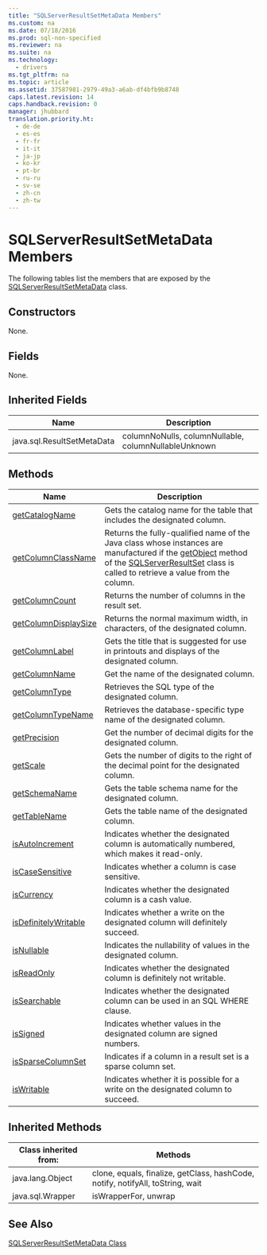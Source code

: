 ```yaml
---
title: "SQLServerResultSetMetaData Members"
ms.custom: na
ms.date: 07/18/2016
ms.prod: sql-non-specified
ms.reviewer: na
ms.suite: na
ms.technology: 
  - drivers
ms.tgt_pltfrm: na
ms.topic: article
ms.assetid: 37587981-2979-49a3-a6ab-df4bfb9b8748
caps.latest.revision: 14
caps.handback.revision: 0
manager: jhubbard
translation.priority.ht: 
  - de-de
  - es-es
  - fr-fr
  - it-it
  - ja-jp
  - ko-kr
  - pt-br
  - ru-ru
  - sv-se
  - zh-cn
  - zh-tw
---
```

# SQLServerResultSetMetaData Members
  The following tables list the members that are exposed by the [SQLServerResultSetMetaData](../content/SQLServerResultSetMetaData-Class.md) class.  
  
## Constructors  
 None.  
  
## Fields  
 None.  
  
## Inherited Fields  
  
|Name|Description|  
|----------|-----------------|  
|java.sql.ResultSetMetaData|columnNoNulls, columnNullable, columnNullableUnknown|  
  
## Methods  
  
|Name|Description|  
|----------|-----------------|  
|[getCatalogName](../content/getCatalogName-Method--SQLServerResultSetMetaData-.md)|Gets the catalog name for the table that includes the designated column.|  
|[getColumnClassName](../content/getColumnClassName-Method--SQLServerResultSetMetaData-.md)|Returns the fully-qualified name of the Java class whose instances are manufactured if the [getObject](../content/getObject-Method--SQLServerResultSet-.md) method of the [SQLServerResultSet](../content/SQLServerResultSet-Class.md) class is called to retrieve a value from the column.|  
|[getColumnCount](../content/getColumnCount-Method--SQLServerResultSetMetaData-.md)|Returns the number of columns in the result set.|  
|[getColumnDisplaySize](../content/getColumnDisplaySize-Method--SQLServerResultSetMetaData-.md)|Returns the normal maximum width, in characters, of the designated column.|  
|[getColumnLabel](../content/getColumnLabel-Method--SQLServerResultSetMetaData-.md)|Gets the title that is suggested for use in printouts and displays of the designated column.|  
|[getColumnName](../content/getColumnName-Method--SQLServerResultSetMetaData-.md)|Get the name of the designated column.|  
|[getColumnType](../content/getColumnType-Method--SQLServerResultSetMetaData-.md)|Retrieves the SQL type of the designated column.|  
|[getColumnTypeName](../content/getColumnTypeName-Method--SQLServerResultSetMetaData-.md)|Retrieves the database-specific type name of the designated column.|  
|[getPrecision](../content/getPrecision-Method--SQLServerResultSetMetaData-.md)|Get the number of decimal digits for the designated column.|  
|[getScale](../content/getScale-Method--SQLServerResultSetMetaData-.md)|Gets the number of digits to the right of the decimal point for the designated column.|  
|[getSchemaName](../content/getSchemaName-Method--SQLServerResultSetMetaData-.md)|Gets the table schema name for the designated column.|  
|[getTableName](../content/getTableName-Method--SQLServerResultSetMetaData-.md)|Gets the table name of the designated column.|  
|[isAutoIncrement](../content/isAutoIncrement-Method--SQLServerResultSetMetaData-.md)|Indicates whether the designated column is automatically numbered, which makes it read-only.|  
|[isCaseSensitive](../content/isCaseSensitive-Method--SQLServerResultSetMetaData-.md)|Indicates whether a column is case sensitive.|  
|[isCurrency](../content/isCurrency-Method--SQLServerResultSetMetaData-.md)|Indicates whether the designated column is a cash value.|  
|[isDefinitelyWritable](../content/isDefinitelyWritable-Method--SQLServerResultSetMetaData-.md)|Indicates whether a write on the designated column will definitely succeed.|  
|[isNullable](../content/isNullable-Method--SQLServerResultSetMetaData-.md)|Indicates the nullability of values in the designated column.|  
|[isReadOnly](../content/isReadOnly-Method--SQLServerResultSetMetaData-.md)|Indicates whether the designated column is definitely not writable.|  
|[isSearchable](../content/isSearchable-Method--SQLServerResultSetMetaData-.md)|Indicates whether the designated column can be used in an SQL WHERE clause.|  
|[isSigned](../content/isSigned-Method--SQLServerResultSetMetaData-.md)|Indicates whether values in the designated column are signed numbers.|  
|[isSparseColumnSet](../content/isSparseColumnSet-Method--SQLServerResultSetMetaData-.md)|Indicates if a column in a result set is a sparse column set.|  
|[isWritable](../content/isWritable-Method--SQLServerResultSetMetaData-.md)|Indicates whether it is possible for a write on the designated column to succeed.|  
  
## Inherited Methods  
  
|Class inherited from:|Methods|  
|---------------------------|-------------|  
|java.lang.Object|clone, equals, finalize, getClass, hashCode, notify, notifyAll, toString, wait|  
|java.sql.Wrapper|isWrapperFor, unwrap|  
  
## See Also  
 [SQLServerResultSetMetaData Class](../content/SQLServerResultSetMetaData-Class.md)  
  
  